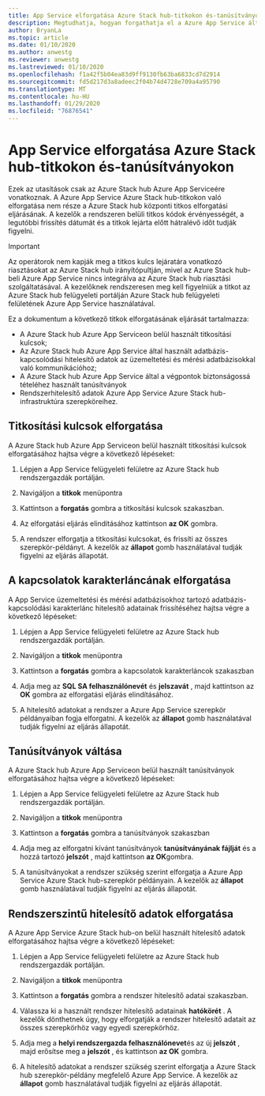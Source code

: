 ```yaml
---
title: App Service elforgatása Azure Stack hub-titkokon és-tanúsítványokon
description: Megtudhatja, hogyan forgathatja el a Azure App Service által használt titkokat és tanúsítványokat Azure Stack hub-on
author: BryanLa
ms.topic: article
ms.date: 01/10/2020
ms.author: anwestg
ms.reviewer: anwestg
ms.lastreviewed: 01/10/2020
ms.openlocfilehash: f1a42f5b04ea83d9ff9130fb63ba6833cd7d2914
ms.sourcegitcommit: fd5d217d3a8adeec2f04b74d4728e709a4a95790
ms.translationtype: MT
ms.contentlocale: hu-HU
ms.lasthandoff: 01/29/2020
ms.locfileid: "76876541"
---
```

# <a name="rotate-app-service-on-azure-stack-hub-secrets-and-certificates"></a>App Service elforgatása Azure Stack hub-titkokon és-tanúsítványokon

Ezek az utasítások csak az Azure Stack hub Azure App Serviceére vonatkoznak.  A Azure App Service Azure Stack hub-titkokon való elforgatása nem része a Azure Stack hub központi titkos elforgatási eljárásának.  A kezelők a rendszeren belüli titkos kódok érvényességét, a legutóbbi frissítés dátumát és a titkok lejárta előtt hátralévő időt tudják figyelni.

> [!Important]
> Az operátorok nem kapják meg a titkos kulcs lejáratára vonatkozó riasztásokat az Azure Stack hub irányítópultján, mivel az Azure Stack hub-beli Azure App Service nincs integrálva az Azure Stack hub riasztási szolgáltatásával.  A kezelőknek rendszeresen meg kell figyelniük a titkot az Azure Stack hub felügyeleti portálján Azure Stack hub felügyeleti felületének Azure App Service használatával.

Ez a dokumentum a következő titkok elforgatásának eljárását tartalmazza:

* A Azure Stack hub Azure App Serviceon belül használt titkosítási kulcsok;
* Az Azure Stack hub Azure App Service által használt adatbázis-kapcsolódási hitelesítő adatok az üzemeltetési és mérési adatbázisokkal való kommunikációhoz;
* A Azure Stack hub Azure App Service által a végpontok biztonságossá tételéhez használt tanúsítványok
* Rendszerhitelesítő adatok Azure App Service Azure Stack hub-infrastruktúra szerepköreihez.

## <a name="rotate-encryption-keys"></a>Titkosítási kulcsok elforgatása

A Azure Stack hub Azure App Serviceon belül használt titkosítási kulcsok elforgatásához hajtsa végre a következő lépéseket:

1. Lépjen a App Service felügyeleti felületre az Azure Stack hub rendszergazdák portálján.

1. Navigáljon a **titkok** menüpontra

1. Kattintson a **forgatás** gombra a titkosítási kulcsok szakaszban.

1. Az elforgatási eljárás elindításához kattintson **az OK** gombra.

1. A rendszer elforgatja a titkosítási kulcsokat, és frissíti az összes szerepkör-példányt. A kezelők az **állapot** gomb használatával tudják figyelni az eljárás állapotát.

## <a name="rotate-connection-strings"></a>A kapcsolatok karakterláncának elforgatása

A App Service üzemeltetési és mérési adatbázisokhoz tartozó adatbázis-kapcsolódási karakterlánc hitelesítő adatainak frissítéséhez hajtsa végre a következő lépéseket:

1. Lépjen a App Service felügyeleti felületre az Azure Stack hub rendszergazdák portálján.

1. Navigáljon a **titkok** menüpontra

1. Kattintson a **forgatás** gombra a kapcsolatok karakterláncok szakaszban

1. Adja meg az **SQL SA felhasználónevét** és **jelszavát** , majd kattintson az **OK** gombra az elforgatási eljárás elindításához. 

1. A hitelesítő adatokat a rendszer a Azure App Service szerepkör példányaiban fogja elforgatni. A kezelők az **állapot** gomb használatával tudják figyelni az eljárás állapotát.

## <a name="rotate-certificates"></a>Tanúsítványok váltása

A Azure Stack hub Azure App Serviceon belül használt tanúsítványok elforgatásához hajtsa végre a következő lépéseket:

1. Lépjen a App Service felügyeleti felületre az Azure Stack hub rendszergazdák portálján.

1. Navigáljon a **titkok** menüpontra

1. Kattintson a **forgatás** gombra a tanúsítványok szakaszban

1. Adja meg az elforgatni kívánt tanúsítványok **tanúsítványának fájlját** és a hozzá tartozó **jelszót** , majd kattintson **az OK**gombra.

1. A tanúsítványokat a rendszer szükség szerint elforgatja a Azure App Service Azure Stack hub-szerepkör példányain.  A kezelők az **állapot** gomb használatával tudják figyelni az eljárás állapotát.

## <a name="rotate-system-credentials"></a>Rendszerszintű hitelesítő adatok elforgatása

A Azure App Service Azure Stack hub-on belül használt hitelesítő adatok elforgatásához hajtsa végre a következő lépéseket:

1. Lépjen a App Service felügyeleti felületre az Azure Stack hub rendszergazdák portálján.

1. Navigáljon a **titkok** menüpontra

1. Kattintson a **forgatás** gombra a rendszer hitelesítő adatai szakaszban.

1. Válassza ki a használt rendszer hitelesítő adatainak **hatókörét** .  A kezelők dönthetnek úgy, hogy elforgatják a rendszer hitelesítő adatait az összes szerepkörhöz vagy egyedi szerepkörhöz.

1. Adja meg a **helyi rendszergazda felhasználónevet**és az új **jelszót** , majd erősítse meg a **jelszót** , és kattintson **az OK** gombra.

1. A hitelesítő adatokat a rendszer szükség szerint elforgatja a Azure Stack hub szerepkör-példány megfelelő Azure App Service.  A kezelők az **állapot** gomb használatával tudják figyelni az eljárás állapotát.



